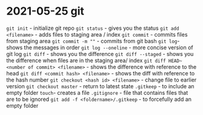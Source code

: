 # 2021-05-25 git

`git init` - initialize git repo
`git status` - gives you the status
`git add <filename>` - adds files to staging area / index
`git commit` - commits files from staging area
`git commit -m ""` - commits from git bash
`git log`- shows the messages in order
`git log --oneline` - more concise version of git log
`git diff` - shows you the difference
`git diff --staged` - shows you the difference when files are in the staging area/ index
`git diff HEAD~<number of commit> <filename>` - shows the difference with reference to the head
`git diff <commit hash> <filename>` - shows the diff with reference to the hash number
`git checkout <hash id> <filename>` - change file to earlier version
`git checkout master` - return to latest state
`.gitkeep` - to include an empty folder
`touch`- creates a file
`.gitignore` - file that contains files that are to be ignored
`git add -f <foldername>/.gitkeep` - to forcefully add an empty folder
